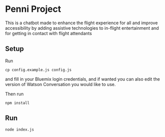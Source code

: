 # Penni Project

This is a chatbot made to enhance the flight experience for all and improve accessibility by adding assistive technologies to in-flight entertainment and for getting in contact with flight attendants

## Setup

Run

`cp config.example.js config.js`

and fill in your Bluemix login credentials, and if wanted you can also edit the version of Watson Conversation you would like to use.

Then run

`npm install`

## Run
`node index.js`

